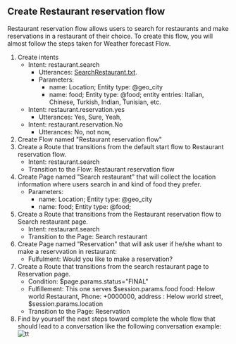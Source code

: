 ## Create Restaurant reservation flow 
Restaurant reservation flow  allows users to search for restaurants and make reservations in a restaurant of their choice. To create this flow, you will almost follow the steps taken for Weather forecast Flow. 
1. Create intents 
   - Intent: restaurant.search
     - Utterances: [SearchRestaurant.txt](https://github.com/hayo03/Dialogflow-CX-Start-Tutorial/blob/main/intents/SearchRestaurant.txt).
     - Parameters: 
        - name: Location; Entity type: @geo_city
        - name: food; Entity type: @food; entity entries: Italian, Chinese, Turkish, Indian, Tunisian, etc.
   - Intent: restaurant.reservation.yes
     - Utterances: Yes, Sure, Yeah, 
   - Intent: restaurant.reservation.No
     - Utterances: No, not now, 
2. Create Flow named "Restaurant reservation flow"
3. Create a Route that transitions from the default start flow to Restaurant reservation flow. 
      - Intent: restaurant.search
      - Transition to the Flow: Restaurant reservation flow
2. Create Page named "Search restaurant" that will collect the location information where users search in and kind of food they prefer. 
    - Parameters: 
        - name: Location; Entity type: @geo_city
        - name: food; Entity type: @food; 
4. Create a Route that transitions from the Restaurant reservation flow to Search restaurant page. 
      - Intent: restaurant.search
      - Transition to the Page: Search restaurant
 5. Create Page named "Reservation" that will ask user if he/she whant to make a reservvation in restaurant:
      - Fulfulment: Would you like to make a reservation? 
 4. Create a Route that transitions from the search restaurant page to Reservation page. 
      - Condition: $page.params.status="FINAL"
      - Fulfillement:  This one serves $session.params.food food: Helow world Restaurant, Phone: +0000000, address : Helow world street, $session.params.location
      - Transition to the Page: Reservation
  5. Find by yourself the next steps toward complete the whole flow that should lead to a conversation like the following conversation example:
  ![tt](Dialogflow-CX-Start-Tutorial/images/reservation_example.png)
